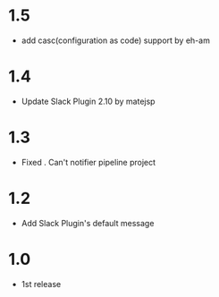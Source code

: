 # 1.5 

* add casc(configuration as code) support  by eh-am

# 1.4

* Update Slack Plugin 2.10 by matejsp

# 1.3

 * Fixed . Can't notifier pipeline project
 
# 1.2

 * Add Slack Plugin's default message
 
 # 1.0
  * 1st release 
